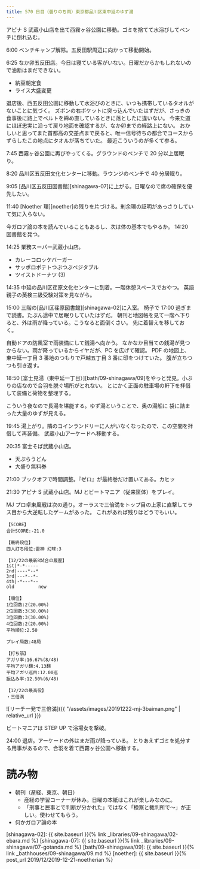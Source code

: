 ```yaml
---
title: 570 日目（曇りのち雨）東京都品川区東中延のゆず湯
---
```


アピナ S 武蔵小山店を出て西霧ヶ谷公園に移動。ゴミを捨てて水浴びしてベンチに倒れ込む。

6:00 ベンチキャンプ解除。五反田駅周辺に向かって移動開始。

6:25 なか卯五反田店。今日は寝ている客がいない。日曜だからかもしれないので油断はまだできない。
* 納豆朝定食
* ライス大盛変更

退店後、西五反田公園に移動して水浴びのときに、いつも携帯しているタオルがないことに気づく。
ズボンの右ポケットに突っ込んでいたはずだが、さっきの食事後に路上でベルトを締め直しているときに落としたに違いない。
今来た道にほぼ忠実に沿って戻り地面を確認するが、なか卯までの経路上にない。
おかしいと思ってまた首都高の交差点まで戻ると、唯一信号待ちの都合でコースからずらしたこの地点にタオルが落ちていた。
最近こういうのが多くて参る。

7:45 西霧ヶ谷公園に再びやってくる。グラウンドのベンチで 20 分以上居眠り。

8:20 品川区五反田文化センターに移動。ラウンジのベンチで 40 分居眠り。

9:05 [品川区五反田図書館][shinagawa-07]に上がる。日曜なので席の確保を優先したい。

11:40 [Noether 環][noether]の残りを片づける。剰余環の証明があっさりしていて気に入らない。

今ガロア論の本を読んでいることもあるし、次は体の基本でもやるか。
14:20 図書館を発つ。

14:25 業務スーパー武蔵小山店。
* カレーコロッケバーガー
* サッポロポテトつぶつぶベジタブル
* ツイストドーナツ (3)

14:35 中延の品川区荏原文化センターに到着。一階休憩スペースでおやつ。
英語親子の英検三級受験対策を見ながら。

15:00 三階の[品川区荏原図書館][shinagawa-02]に入室。
椅子で 17:00 過ぎまで読書。たぶん途中で居眠りしていたはずだ。
朝刊と地図帳を見て一階へ下りると、外は雨が降っている。こうなると面倒くさい。
先に着替えを移しておく。

自動ドアの防風室で雨装備にして銭湯へ向かう。
なかなか目当ての銭湯が見つからない。雨が降っているからイヤだが、PC を広げて確認。
PDF の地図上、東中延一丁目 3 番地のつもりで戸越五丁目 3 番に印をつけていた。
腹が立ちつつも引き返す。

18:50 [富士見湯（東中延一丁目）][bath/09-shinagawa/09]をやっと発見。小ぶりの店なので合羽を脱ぐ場所がとれない。
とにかく正面の駐車場の軒下を拝借して装備と荷物を整理する。

こういう夜なので長湯を堪能する。ゆず湯ということで、奥の湯船に
袋に詰まった大量のゆずが見える。

19:45 湯上がり。隣のコインランドリーに人がいなくなったので、この空間を拝借して再装備。
武蔵小山アーケードへ移動する。

20:35 富士そば武蔵小山店。
* 天ぷらうどん
* 大盛り無料券

21:00 ブックオフで時間調整。『ゼロ』が最終巻だけ置いてある。カヒッ

21:30 アピナ S 武蔵小山店。MJ とビートマニア（従来筐体）をプレイ。

MJ プロ卓東風戦は次の通り。オーラスで三倍満をトップ目の上家に直撃してラス目から大逆転したゲームがあった。
これがあれば残りはどうでもいい。

```text
【SCORE】
合計SCORE:-21.0

【最終段位】
四人打ち段位:雷神 幻球:3

【12/22の最新8試合の履歴】
1st|*-*-----
2nd|----*--*
3rd|---*--*-
4th|-*---*--
old         new

【順位】
1位回数:2(20.00%)
2位回数:3(30.00%)
3位回数:3(30.00%)
4位回数:2(20.00%)
平均順位:2.50

プレイ局数:48局

【打ち筋】
アガリ率:16.67%(8/48)
平均アガリ翻:4.13翻
平均アガリ巡目:12.00巡
振込み率:12.50%(6/48)

【12/22の最高役】
・三倍満
```

![リーチ一発で三倍満]({{ "/assets/images/20191222-mj-3baiman.png" | relative_url }})

ビートマニアは STEP UP で浴場女を撃破。

24:00 退店。アーケードの外はまだ雨が降っている。
とりあえずゴミを処分する用事があるので、合羽を着て西霧ヶ谷公園へ移動する。

# 読み物

* 朝刊（産経、東京、朝日）
  * 産経の学習コーナーが休み。日曜の本紙はこれが楽しみなのに。
  * 「刑事と民事とで判断が分かれた」ではなく「検察と裁判所で～」が正しい。使わせてもらう。
* 何かガロア論の本

[shinagawa-02]: {{ site.baseurl }}{% link _libraries/09-shinagawa/02-ebara.md %}
[shinagawa-07]: {{ site.baseurl }}{% link _libraries/09-shinagawa/07-gotanda.md %}
[bath/09-shinagawa/09]: {{ site.baseurl }}{% link _bathhouses/09-shinagawa/09.md %}
[noether]: {{ site.baseurl }}{% post_url 2019/12/2019-12-21-noetherian %}
